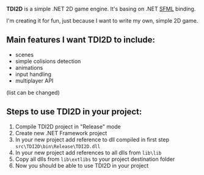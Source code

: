**TDI2D** is a simple .NET 2D game engine. It's basing on .NET [SFML](https://www.sfml-dev.org) binding. 

I'm creating it for fun, just because I want to write my own, simple 2D game.

## Main features I want TDI2D to include:
* scenes
* simple colisions detection
* animations
* input handling
* multiplayer API

(list can be changed)

## Steps to use TDI2D in your project:
1. Compile TDI2D project in "Release" mode
2. Create new .NET Framework project
3. In your new project add reference to dll compiled in first step `src\TDI2D\bin\Release\TDI2D.dll`
4. In your new project add references to all dlls from `lib\lib`
4. Copy all dlls from `lib\extlibs` to your project destination folder
5. Now you should be able to use TDI2D in your project